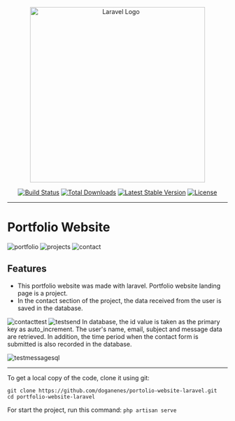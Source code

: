 <p align="center"><a href="https://laravel.com" target="_blank"><img src="https://raw.githubusercontent.com/laravel/art/master/logo-lockup/5%20SVG/2%20CMYK/1%20Full%20Color/laravel-logolockup-cmyk-red.svg" width="400" alt="Laravel Logo"></a></p>

<p align="center">
<a href="https://github.com/laravel/framework/actions"><img src="https://github.com/laravel/framework/workflows/tests/badge.svg" alt="Build Status"></a>
<a href="https://packagist.org/packages/laravel/framework"><img src="https://img.shields.io/packagist/dt/laravel/framework" alt="Total Downloads"></a>
<a href="https://packagist.org/packages/laravel/framework"><img src="https://img.shields.io/packagist/v/laravel/framework" alt="Latest Stable Version"></a>
<a href="https://packagist.org/packages/laravel/framework"><img src="https://img.shields.io/packagist/l/laravel/framework" alt="License"></a>
</p>

----

# Portfolio Website  
![portfolio](https://github.com/doganenes/quiz-app/assets/86846812/0052c7b6-999e-4088-bf0d-b684f7367fa3)
![projects](https://github.com/doganenes/quiz-app/assets/86846812/de08061f-855b-4e18-b99a-feaa11ad954b)
![contact](https://github.com/doganenes/quiz-app/assets/86846812/8daf5da2-ef5e-4d2d-9755-91d27e758a75)


## Features
* This portfolio website was made with laravel. Portfolio website landing page is a project.
* In the contact section of the project, the data received from the user is saved in the database.

![contacttest](https://github.com/doganenes/quiz-app/assets/86846812/81df416d-ed7c-4832-bfeb-fcb5a70a128d)
![testsend](https://github.com/doganenes/quiz-app/assets/86846812/d7ee35f3-745e-47fd-94b2-31294ddac3a4)
In database, the id value is taken as the primary key as auto_increment. The user's name, email, subject and message data are retrieved. In addition, the time period when the contact form is submitted is also recorded in the database.

![testmessagesql](https://github.com/doganenes/quiz-app/assets/86846812/ea5b9dfb-702c-49ec-ae8e-347d7cc63771)

----

To get a local copy of the code, clone it using git:
```
git clone https://github.com/doganenes/portolio-website-laravel.git
cd portfolio-website-laravel
```

For start the project, run this command:
`php artisan serve`
